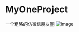# MyOneProject

一个粗略的仿微信朋友圈
![image](https://github.com/magicZY/MyOneProject/tree/master/CirCleOfFriend/效果图.gif)
